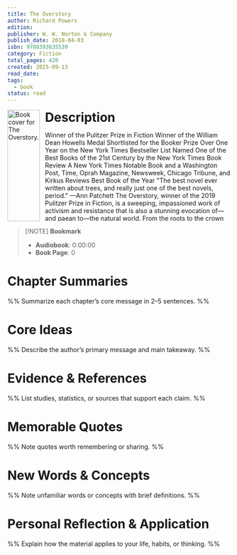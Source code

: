 ```yaml
---
title: The Overstory
author: Richard Powers
edition:
publisher: W. W. Norton & Company
publish_date: 2018-04-03
isbn: 9780393635539
category: Fiction
total_pages: 420
created: 2025-09-13
read_date:
tags:
  - book
status: read
---
```


<div style="display: flex; height:250px;">
	<img src="http://books.google.com/books/content?id=_zQsDwAAQBAJ&printsec=frontcover&img=1&zoom=1&edge=curl&source=gbs_api" alt="Book cover for The Overstory." style="width: auto; height: 100%; object-fit: contain;">
	<div style="text-align: left; margin-left: 12px; height:auto; overflow: auto;">
		<h1 style="margin:0;">Description</h1>	
		<div style="height:auto; overflow: auto;">
			<p>
				Winner of the Pulitzer Prize in Fiction Winner of the William Dean Howells Medal Shortlisted for the Booker Prize Over One Year on the New York Times Bestseller List Named One of the Best Books of the 21st Century by the New York Times Book Review A New York Times Notable Book and a Washington Post, Time, Oprah Magazine, Newsweek, Chicago Tribune, and Kirkus Reviews Best Book of the Year "The best novel ever written about trees, and really just one of the best novels, period." —Ann Patchett The Overstory, winner of the 2019 Pulitzer Prize in Fiction, is a sweeping, impassioned work of activism and resistance that is also a stunning evocation of—and paean to—the natural world. From the roots to the crown and back to the seeds, Richard Powers’s twelfth novel unfolds in concentric rings of interlocking fables that range from antebellum New York to the late twentieth-century Timber Wars of the Pacific Northwest and beyond. There is a world alongside ours—vast, slow, interconnected, resourceful, magnificently inventive, and almost invisible to us. This is the story of a handful of people who learn how to see that world and who are drawn up into its unfolding catastrophe.
				<br>
				<a href="https://play.google.com/store/books/details?id=_zQsDwAAQBAJ">https://play.google.com/store/books/details?id=_zQsDwAAQBAJ</a>
				<br>
			</p>
		</div>
	</div>
</div>

> [!NOTE] **Bookmark**
>   - **Audiobook**: 0:00:00
>   - **Book Page**: 0

# Chapter Summaries
%% Summarize each chapter’s core message in 2–5 sentences. %%

# Core Ideas
 %% Describe the author’s primary message and main takeaway. %%

# Evidence & References
 %% List studies, statistics, or sources that support each claim. %%

# Memorable Quotes
 %% Note quotes worth remembering or sharing. %%

# New Words & Concepts
%% Note unfamiliar words or concepts with brief definitions. %%

# Personal Reflection & Application
 %% Explain how the material applies to your life, habits, or thinking. %%